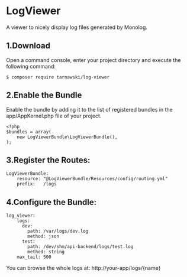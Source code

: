 LogViewer
========
A viewer to nicely display log files generated by Monolog.

1.Download
-----------

Open a command console, enter your project directory and execute the following command:
```
$ composer require tarnawski/log-viewer
```

2.Enable the Bundle
-------------------
Enable the bundle by adding it to the list of registered bundles in the app/AppKernel.php file of your project.

```
<?php
$bundles = array(
    new LogViewerBundle\LogViewerBundle(),
);
```

3.Register the Routes:
---------------------
```
LogViewerBundle:
    resource: "@LogViewerBundle/Resources/config/routing.yml"
    prefix:   /logs
```

4.Configure the Bundle:
------------------------
```
log_viewer:
    logs:
      dev:
        path: /var/logs/dev.log
        method: json
      test:
        path: /dev/shm/api-backend/logs/test.log
        method: string
    max_tail: 500
```


You can browse the whole logs at: http://your-app/logs/{name}
